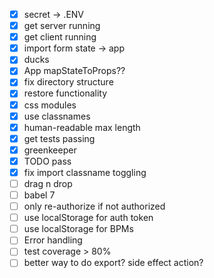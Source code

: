 - [x] secret -> .ENV
- [x] get server running
- [x] get client running
- [x] import form state -> app
- [x] ducks
- [x] App mapStateToProps??
- [x] fix directory structure
- [x] restore functionality
- [x] css modules
- [x] use classnames
- [x] human-readable max length
- [x] get tests passing
- [x] greenkeeper
- [x] TODO pass
- [x] fix import classname toggling
- [ ] drag n drop
- [ ] babel 7
- [ ] only re-authorize if not authorized
- [ ] use localStorage for auth token
- [ ] use localStorage for BPMs
- [ ] Error handling
- [ ] test coverage > 80%
- [ ] better way to do export? side effect action?
